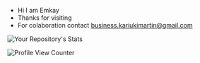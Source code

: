  * Hi I am Emkay
 * Thanks for visiting
 * For colaboration contact [business.kariukimartin@gmail.com](https://mail.google.com)

![Your Repository's Stats](https://github-readme-stats.vercel.app/api?username=Emkayint&show_icons=true&theme=blue-green)

![Profile View Counter](https://komarev.com/ghpvc/?username=Emkayint)
